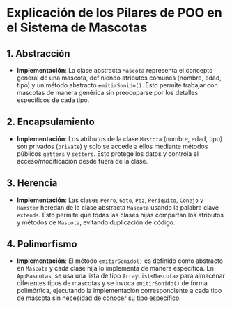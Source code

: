 # Explicación de los Pilares de POO en el Sistema de Mascotas

## 1. Abstracción
- **Implementación**: La clase abstracta `Mascota` representa el concepto general de una mascota, definiendo atributos comunes (nombre, edad, tipo) y un método abstracto `emitirSonido()`. Esto permite trabajar con mascotas de manera genérica sin preocuparse por los detalles específicos de cada tipo.

## 2. Encapsulamiento
- **Implementación**: Los atributos de la clase `Mascota` (nombre, edad, tipo) son privados (`private`) y solo se accede a ellos mediante métodos públicos `getters` y `setters`. Esto protege los datos y controla el acceso/modificación desde fuera de la clase.

## 3. Herencia
- **Implementación**: Las clases `Perro`, `Gato`, `Pez`, `Periquito`, `Conejo` y `Hamster` heredan de la clase abstracta `Mascota` usando la palabra clave `extends`. Esto permite que todas las clases hijas compartan los atributos y métodos de `Mascota`, evitando duplicación de código.

## 4. Polimorfismo
- **Implementación**: El método `emitirSonido()` es definido como abstracto en `Mascota` y cada clase hija lo implementa de manera específica. En `AppMascotas`, se usa una lista de tipo `ArrayList<Mascota>` para almacenar diferentes tipos de mascotas y se invoca `emitirSonido()` de forma polimórfica, ejecutando la implementación correspondiente a cada tipo de mascota sin necesidad de conocer su tipo específico.